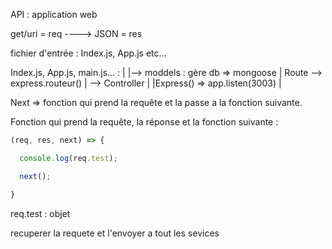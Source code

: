 API : application web

get/uri = req ----> JSON = res

fichier d'entrée : Index.js, App.js etc... 


Index.js, App.js, main.js... :
|
|--> moddels : gère db => mongoose
|
Route --> express.routeur()
         | --> Controller
|
|Express() => app.listen(3003)
|

Next => fonction qui prend la requête et la passe a la fonction suivante.


Fonction qui prend la requête, la réponse et la fonction suivante :

````js
(req, res, next) => {

  console.log(req.test);

  next();

}
`````

req.test : objet 


recuperer la requete et l'envoyer a tout les sevices

